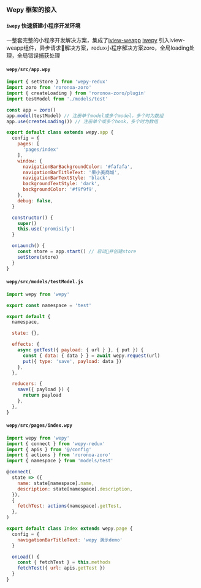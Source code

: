 ### Wepy 框架的接入

#### `iwepy` 快速搭建小程序开发环境
一整套完整的小程序开发解决方案，集成了[iview-weapp](https://weapp.iviewui.com/)
[iwepy](https://github.com/FaureWu/iwepy) 引入iview-weapp组件，异步请求解决方案，redux小程序解决方案zoro，全局loading处理，全局错误捕获处理

#### `wepy/src/app.wpy`

```js
import { setStore } from 'wepy-redux'
import zoro from 'roronoa-zoro'
import { createLoading } from 'roronoa-zoro/plugin'
import testModel from './models/test'

const app = zoro()
app.model(testModel) // 注册单个model或多个model，多个时为数组
app.use(createLoading()) // 注册单个或多个hook，多个时为数组

export default class extends wepy.app {
  config = {
    pages: [
      'pages/index'
    ],
    window: {
      navigationBarBackgroundColor: '#fafafa',
      navigationBarTitleText: '果小美商城',
      navigationBarTextStyle: 'black',
      backgroundTextStyle: 'dark',
      backgroundColor: '#f9f9f9',
    },
    debug: false,
  }

  constructor() {
    super()
    this.use('promisify')
  }

  onLaunch() {
    const store = app.start() // 启动并创建store
    setStore(store)
  }
}
```

#### `wepy/src/models/testModel.js`

```js
import wepy from 'wepy'

export const namespace = 'test'

export default {
  namespace,

  state: {},

  effects: {
    async getTest({ payload: { url } }, { put }) {
      const { data: { data } } = await wepy.request(url)
      put({ type: 'save', payload: data })
    },
  },

  reducers: {
    save({ payload }) {
      return payload
    },
  },
}

```

#### `wepy/src/pages/index.wpy`

```js
import wepy from 'wepy'
import { connect } from 'wepy-redux'
import { apis } from '@/config'
import { actions } from 'roronoa-zoro'
import { namespace } from 'models/test'

@connect(
  state => ({
    name: state[namespace].name,
    description: state[namespace].description,
  }),
  {
    fetchTest: actions(namespace).getTest,
  },
)

export default class Index extends wepy.page {
  config = {
    navigationBarTitleText: 'wepy 演示demo'
  }

  onLoad() {
    const { fetchTest } = this.methods
    fetchTest({ url: apis.getTest })
  }
}

```

